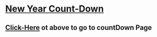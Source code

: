# [New Year Count-Down](https://ujjawalmaurya.github.io/countdown)

## [Click-Here](https://ujjawalmaurya.github.io/countdown)  ot above to go to countDown Page
